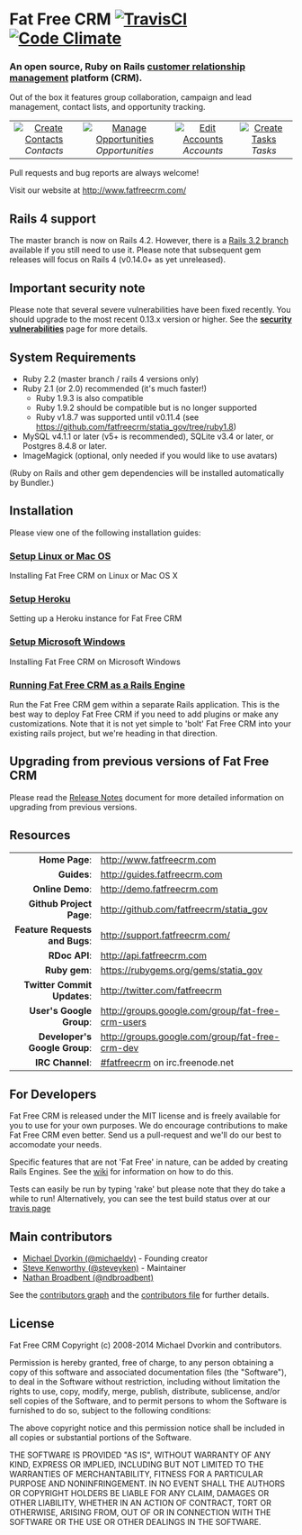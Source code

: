 # Fat Free CRM [![TravisCI][travis-img-url]][travis-ci-url]  [![Code Climate](https://codeclimate.com/github/fatfreecrm/statia_gov.png)](https://codeclimate.com/github/fatfreecrm/statia_gov)

[travis-img-url]: https://secure.travis-ci.org/fatfreecrm/statia_gov.png?branch=master
[travis-ci-url]: http://travis-ci.org/fatfreecrm/statia_gov

### An open source, Ruby on Rails [customer relationship management][crm-wiki] platform (CRM).

[crm-wiki]: http://en.wikipedia.org/wiki/Customer_relationship_management


Out of the box it features group collaboration, campaign and lead management,
contact lists, and opportunity tracking.

<table>
  <tr>
    <td align="center">
      <a href="https://github.com/fatfreecrm/fatfreecrm.github.com/raw/master/images/contact_create.png" target="_blank" title="Create Contacts">
        <img src="https://github.com/fatfreecrm/fatfreecrm.github.com/raw/master/images/contact_create_t.png" alt="Create Contacts">
      </a>
      <br />
      <em>Contacts</em>
    </td>
    <td align="center">
      <a href="https://github.com/fatfreecrm/fatfreecrm.github.com/raw/master/images/contact_opportunity.png" target="_blank" title="Manage Opportunities">
        <img src="https://github.com/fatfreecrm/fatfreecrm.github.com/raw/master/images/contact_opportunity_t.png" alt="Manage Opportunities">
      </a>
      <br />
      <em>Opportunities</em>
    </td>
    <td align="center">
      <a href="https://github.com/fatfreecrm/fatfreecrm.github.com/raw/master/images/account_edit.png" target="_blank" title="Edit Accounts">
        <img src="https://github.com/fatfreecrm/fatfreecrm.github.com/raw/master/images/account_edit_t.png" alt="Edit Accounts">
      </a>
      <br />
      <em>Accounts</em>
    </td>
    <td align="center">
      <a href="https://github.com/fatfreecrm/fatfreecrm.github.com/raw/master/images/task_create.png" target="_blank" title="Create Tasks">
        <img src="https://github.com/fatfreecrm/fatfreecrm.github.com/raw/master/images/task_create_t.png" alt="Create Tasks">
      </a>
      <br />
      <em>Tasks</em>
    </td>
  </tr>
</table>

Pull requests and bug reports are always welcome!

Visit our website at http://www.fatfreecrm.com/

## Rails 4 support

The master branch is now on Rails 4.2. However, there is a [Rails 3.2 branch](https://github.com/fatfreecrm/statia_gov/tree/rails3) available if you still need to use it. Please note that subsequent gem releases will focus on Rails 4 (v0.14.0+ as yet unreleased).

## Important security note

Please note that several severe vulnerabilities have been fixed recently. You should upgrade to the most recent 0.13.x version or higher. See the [**security vulnerabilities**](https://github.com/fatfreecrm/statia_gov/wiki/Security) page for more details.

## System Requirements

* Ruby 2.2 (master branch / rails 4 versions only)
* Ruby 2.1 (or 2.0) recommended (it's much faster!)
  * Ruby 1.9.3 is also compatible
  * Ruby 1.9.2 should be compatible but is no longer supported
  * Ruby v1.8.7 was supported until v0.11.4 (see https://github.com/fatfreecrm/statia_gov/tree/ruby1.8)
* MySQL v4.1.1 or later (v5+ is recommended), SQLite v3.4 or later, or Postgres 8.4.8 or later.
* ImageMagick (optional, only needed if you would like to use avatars)

(Ruby on Rails and other gem dependencies will be installed automatically by Bundler.)


## Installation

Please view one of the following installation guides:

### [Setup Linux or Mac OS](http://guides.fatfreecrm.com/Setup-Linux-or-Mac-OS.html)

Installing Fat Free CRM on Linux or Mac OS X

### [Setup Heroku](http://guides.fatfreecrm.com/Setup-Heroku.html)

Setting up a Heroku instance for Fat Free CRM

### [Setup Microsoft Windows](http://guides.fatfreecrm.com/Setup-Microsoft-Windows.html)

Installing Fat Free CRM on Microsoft Windows

### [Running Fat Free CRM as a Rails Engine](http://guides.fatfreecrm.com/Running-as-a-Rails-Engine.html)

Run the Fat Free CRM gem within a separate Rails application.
This is the best way to deploy Fat Free CRM if you need to add plugins or make any customizations. Note that it is not yet simple to 'bolt' Fat Free CRM into your existing rails project, but we're heading in that direction.


## Upgrading from previous versions of Fat Free CRM

Please read the [Release Notes](https://github.com/fatfreecrm/statia_gov/blob/master/CHANGELOG) document for more detailed information on upgrading from previous versions.


## Resources

|||
|-----------------------------------:|:--------------------------|
|                 **Home Page**: | http://www.fatfreecrm.com |
|                    **Guides**: | http://guides.fatfreecrm.com |
|               **Online Demo**: | http://demo.fatfreecrm.com |
|       **Github Project Page**: | http://github.com/fatfreecrm/statia_gov |
| **Feature Requests and Bugs**: | http://support.fatfreecrm.com/ |
|                  **RDoc API**: | http://api.fatfreecrm.com |
|                  **Ruby gem**: | https://rubygems.org/gems/statia_gov |
|    **Twitter Commit Updates**: | http://twitter.com/fatfreecrm |
|       **User's Google Group**: | http://groups.google.com/group/fat-free-crm-users |
|  **Developer's Google Group**: | http://groups.google.com/group/fat-free-crm-dev |
|               **IRC Channel**: | [#fatfreecrm](http://webchat.freenode.net/) on irc.freenode.net |


## For Developers

Fat Free CRM is released under the MIT license and is freely available for you to use for your own purposes. We do encourage contributions to make Fat Free CRM even better. Send us a pull-request and we'll do our best to accomodate your needs.

Specific features that are not 'Fat Free' in nature, can be added by creating Rails Engines. See the [wiki](http://github.com/fatfreecrm/statia_gov/wiki) for information on how to do this.

Tests can easily be run by typing 'rake' but please note that they do take a while to run! Alternatively, you can see the test build status over at our [travis page](http://travis-ci.org/fatfreecrm/statia_gov)


## Main contributors

* [Michael Dvorkin (@michaeldv)](https://github.com/michaeldv) - Founding creator
* [Steve Kenworthy (@steveyken)](https://github.com/steveyken) - Maintainer
* [Nathan Broadbent (@ndbroadbent)](https://github.com/ndbroadbent)

See the [contributors graph](https://github.com/fatfreecrm/statia_gov/graphs/contributors) and the [contributors file](https://github.com/fatfreecrm/statia_gov/blob/master/CONTRIBUTORS) for further details.

## License

Fat Free CRM
Copyright (c) 2008-2014 Michael Dvorkin and contributors.

Permission is hereby granted, free of charge, to any person obtaining
a copy of this software and associated documentation files (the
"Software"), to deal in the Software without restriction, including
without limitation the rights to use, copy, modify, merge, publish,
distribute, sublicense, and/or sell copies of the Software, and to
permit persons to whom the Software is furnished to do so, subject to
the following conditions:

The above copyright notice and this permission notice shall be
included in all copies or substantial portions of the Software.

THE SOFTWARE IS PROVIDED "AS IS", WITHOUT WARRANTY OF ANY KIND,
EXPRESS OR IMPLIED, INCLUDING BUT NOT LIMITED TO THE WARRANTIES OF
MERCHANTABILITY, FITNESS FOR A PARTICULAR PURPOSE AND
NONINFRINGEMENT. IN NO EVENT SHALL THE AUTHORS OR COPYRIGHT HOLDERS BE
LIABLE FOR ANY CLAIM, DAMAGES OR OTHER LIABILITY, WHETHER IN AN ACTION
OF CONTRACT, TORT OR OTHERWISE, ARISING FROM, OUT OF OR IN CONNECTION
WITH THE SOFTWARE OR THE USE OR OTHER DEALINGS IN THE SOFTWARE.
